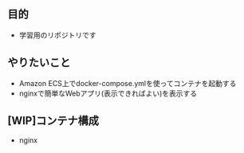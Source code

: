 ## 目的
- 学習用のリポジトリです

## やりたいこと
- Amazon ECS上でdocker-compose.ymlを使ってコンテナを起動する
- nginxで簡単なWebアプリ(表示できればよい)を表示する

## [WIP]コンテナ構成
- nginx
